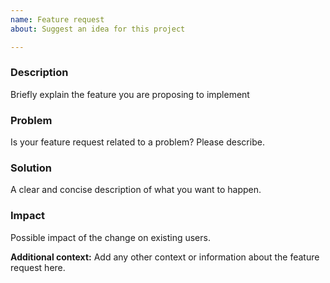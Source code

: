 ```yaml
---
name: Feature request
about: Suggest an idea for this project

---
```


### Description
Briefly explain the feature you are proposing to implement

### Problem
Is your feature request related to a problem? Please describe. 

### Solution
A clear and concise description of what you want to happen. 

### Impact
Possible impact of the change on existing users.


**Additional context:**
Add any other context or information about the feature request here.
